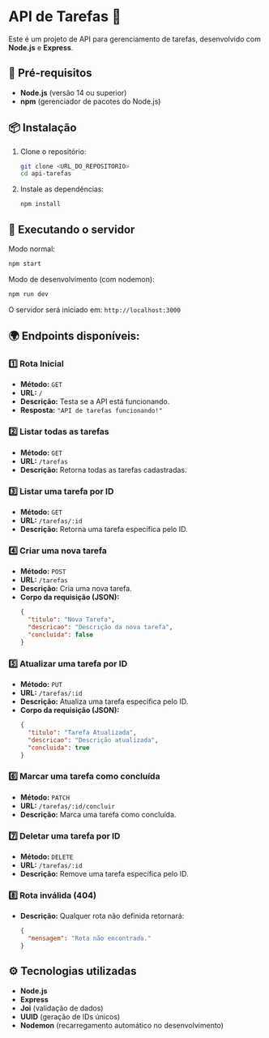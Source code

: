 # API de Tarefas 📝

Este é um projeto de API para gerenciamento de tarefas, desenvolvido com **Node.js** e **Express**.

## 🚀 Pré-requisitos
- **Node.js** (versão 14 ou superior)
- **npm** (gerenciador de pacotes do Node.js)

## 📦 Instalação

1. Clone o repositório:
   ```bash
   git clone <URL_DO_REPOSITORIO>
   cd api-tarefas
   ```

2. Instale as dependências:
   ```bash
   npm install
   ```

## 🚀 Executando o servidor

Modo normal:
```bash
npm start
```

Modo de desenvolvimento (com nodemon):
```bash
npm run dev
```

O servidor será iniciado em: `http://localhost:3000`

## 🌍 Endpoints disponíveis:

### 1️⃣ Rota Inicial
- **Método:** `GET`
- **URL:** `/`
- **Descrição:** Testa se a API está funcionando.
- **Resposta:** `"API de tarefas funcionando!"`

### 2️⃣ Listar todas as tarefas
- **Método:** `GET`
- **URL:** `/tarefas`
- **Descrição:** Retorna todas as tarefas cadastradas.

### 3️⃣ Listar uma tarefa por ID
- **Método:** `GET`
- **URL:** `/tarefas/:id`
- **Descrição:** Retorna uma tarefa específica pelo ID.

### 4️⃣ Criar uma nova tarefa
- **Método:** `POST`
- **URL:** `/tarefas`
- **Descrição:** Cria uma nova tarefa.
- **Corpo da requisição (JSON):**
  ```json
  {
    "titulo": "Nova Tarefa",
    "descricao": "Descrição da nova tarefa",
    "concluida": false
  }
  ```

### 5️⃣ Atualizar uma tarefa por ID
- **Método:** `PUT`
- **URL:** `/tarefas/:id`
- **Descrição:** Atualiza uma tarefa específica pelo ID.
- **Corpo da requisição (JSON):**
  ```json
  {
    "titulo": "Tarefa Atualizada",
    "descricao": "Descrição atualizada",
    "concluida": true
  }
  ```

### 6️⃣ Marcar uma tarefa como concluída
- **Método:** `PATCH`
- **URL:** `/tarefas/:id/concluir`
- **Descrição:** Marca uma tarefa como concluída.

### 7️⃣ Deletar uma tarefa por ID
- **Método:** `DELETE`
- **URL:** `/tarefas/:id`
- **Descrição:** Remove uma tarefa específica pelo ID.

### 8️⃣ Rota inválida (404)
- **Descrição:** Qualquer rota não definida retornará:
  ```json
  {
    "mensagem": "Rota não encontrada."
  }
  ```

## ⚙️ Tecnologias utilizadas
- **Node.js**
- **Express**
- **Joi** (validação de dados)
- **UUID** (geração de IDs únicos)
- **Nodemon** (recarregamento automático no desenvolvimento)
